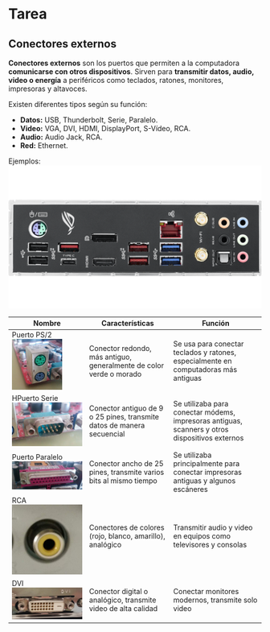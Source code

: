 # Tarea 
## Conectores externos

**Conectores externos** son los puertos que permiten a la computadora **comunicarse con otros dispositivos**. Sirven para **transmitir datos, audio, video o energía** a periféricos como teclados, ratones, monitores, impresoras y altavoces.  

Existen diferentes tipos según su función:  
- **Datos:** USB, Thunderbolt, Serie, Paralelo.  
- **Video:** VGA, DVI, HDMI, DisplayPort, S-Vídeo, RCA.  
- **Audio:** Audio Jack, RCA.  
- **Red:** Ethernet.  

Ejemplos: ![Conectores externos](fotoo.png)
  

| **Nombre** | **Características** | **Función** | 
| ------ | ------ | ------ |
| Puerto PS/2  <br><img src="puerto_ps2.jpg" width="100"> | Conector redondo, más antiguo, generalmente de color verde o morado | Se usa para conectar teclados y ratones, especialmente en computadoras más antiguas |
| HPuerto Serie ![HPuerto Serie](puerto_serie.jpg) | Conector antiguo de 9 o 25 pines, transmite datos de manera secuencial | Se utilizaba para conectar módems, impresoras antiguas, scanners y otros dispositivos externos |
| Puerto Paralelo ![HPuerto Paralelo](puerto_paralelo.jpg)| Conector ancho de 25 pines, transmite varios bits al mismo tiempo | Se utilizaba principalmente para conectar impresoras antiguas y algunos escáneres |
| RCA  ![HPuerto rca](puerto_rca.jpg) | Conectores de colores (rojo, blanco, amarillo), analógico | Transmitir audio y video en equipos como televisores y consolas |
| DVI ![HPuerto DVI](puerto_dvi.jpg) | Conector digital o analógico, transmite video de alta calidad | Conectar monitores modernos, transmite solo video |

